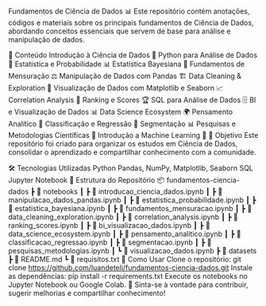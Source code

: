 Fundamentos de Ciência de Dados 📊
Este repositório contém anotações, códigos e materiais sobre os principais fundamentos de Ciência de Dados, abordando conceitos essenciais que servem de base para análise e manipulação de dados.

📌 Conteúdo
Introdução à Ciência de Dados 📖
Python para Análise de Dados 🐍
Estatística e Probabilidade 📊
Estatística Bayesiana 🎲
Fundamentos de Mensuração ⚖️
Manipulação de Dados com Pandas 🏗️
Data Cleaning & Exploration 🧹
Visualização de Dados com Matplotlib e Seaborn 📈
Correlation Analysis 🔗
Ranking e Scores 🏆
SQL para Análise de Dados 🗄️
BI e Visualização de Dados 📊
Data Science Ecosystem 🌍
Pensamento Analítico 🧠
Classificação e Regressão 🔢
Segmentação 📊
Pesquisas e Metodologias Científicas 🔬
Introdução a Machine Learning 🤖
🚀 Objetivo
Este repositório foi criado para organizar os estudos em Ciência de Dados, consolidar o aprendizado e compartilhar conhecimento com a comunidade.

🛠 Tecnologias Utilizadas
Python
Pandas, NumPy, Matplotlib, Seaborn
SQL
Jupyter Notebook
📂 Estrutura do Repositório
📦 fundamentos-ciencia-dados
 ┣ 📂 notebooks
 ┃ ┣ 📜 introducao_ciencia_dados.ipynb
 ┃ ┣ 📜 manipulacao_dados_pandas.ipynb
 ┃ ┣ 📜 estatistica_probabilidade.ipynb
 ┃ ┣ 📜 estatistica_bayesiana.ipynb
 ┃ ┣ 📜 fundamentos_mensuracao.ipynb
 ┃ ┣ 📜 data_cleaning_exploration.ipynb
 ┃ ┣ 📜 correlation_analysis.ipynb
 ┃ ┣ 📜 ranking_scores.ipynb
 ┃ ┣ 📜 bi_visualizacao_dados.ipynb
 ┃ ┣ 📜 data_science_ecosystem.ipynb
 ┃ ┣ 📜 pensamento_analitico.ipynb
 ┃ ┣ 📜 classificacao_regressao.ipynb
 ┃ ┣ 📜 segmentacao.ipynb
 ┃ ┣ 📜 pesquisas_metodologias.ipynb
 ┃ ┗ 📜 visualizacao_dados.ipynb
 ┣ 📂 datasets
 ┣ 📜 README.md
 ┗ 📜 requisitos.txt
🔗 Como Usar
Clone o repositório:
git clone https://github.com/luandeteli/fundamentos-ciencia-dados.git
Instale as dependências:
pip install -r requirements.txt
Execute os notebooks no Jupyter Notebook ou Google Colab.
📌 Sinta-se à vontade para contribuir, sugerir melhorias e compartilhar conhecimento!
